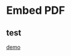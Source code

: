 # Embed PDF

<!---
pad is relatief t.o.v. de markdown file link
-->

<object data="../demopdf.pdf" type="application/pdf" width="100%" height="800"></object>

## test

[demo](demopdf.pdf)
